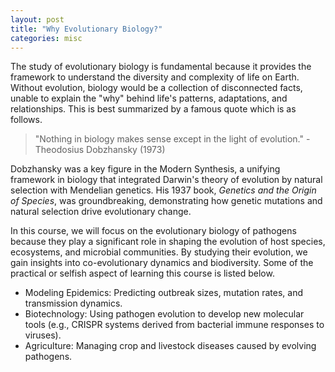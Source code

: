 ```yaml
---
layout: post
title: "Why Evolutionary Biology?"
categories: misc
---
```


The study of evolutionary biology is fundamental because it provides the framework to understand the diversity and complexity of life on Earth. Without evolution, biology would be a collection of disconnected facts, unable to explain the "why" behind life's patterns, adaptations, and relationships. This is best summarized by a famous quote which is as follows.

> "Nothing in biology makes sense except in the light of evolution." - Theodosius Dobzhansky (1973)

Dobzhansky was a key figure in the Modern Synthesis, a unifying framework in biology that integrated Darwin's theory of evolution by natural selection with Mendelian genetics. His 1937 book, *Genetics and the Origin of Species*, was groundbreaking, demonstrating how genetic mutations and natural selection drive evolutionary change.

In this course, we will focus on the evolutionary biology of pathogens because they play a significant role in shaping the evolution of host species, ecosystems, and microbial communities. By studying their evolution, we gain insights into co-evolutionary dynamics and biodiversity. Some of the practical or selfish aspect of learning this course is listed below.

- Modeling Epidemics: Predicting outbreak sizes, mutation rates, and transmission dynamics.
- Biotechnology: Using pathogen evolution to develop new molecular tools (e.g., CRISPR systems derived from bacterial immune responses to viruses).
- Agriculture: Managing crop and livestock diseases caused by evolving pathogens.
